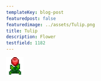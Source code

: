 ```yaml
---
templateKey: blog-post
featuredpost: false
featuredimage: ../assets/Tulip.png
title: Tulip
description: Flower
testfield: 1182
---
```

![Tulip](../assets/Tulip.png)